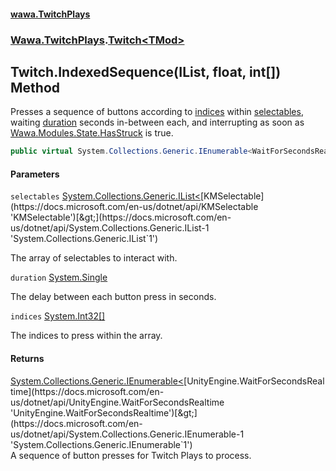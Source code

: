 #### [wawa.TwitchPlays](index.md 'index')
### [Wawa.TwitchPlays](Wawa.TwitchPlays.md 'Wawa.TwitchPlays').[Twitch&lt;TMod&gt;](Twitch_TMod_.md 'Wawa.TwitchPlays.Twitch<TMod>')

## Twitch<TMod>.IndexedSequence(IList<KMSelectable>, float, int[]) Method

Presses a sequence of buttons according to [indices](Twitch_TMod_.IndexedSequence.cKN2KGdB+IHrHvzBjF0l8Q.md#Wawa.TwitchPlays.Twitch_TMod_.IndexedSequence(System.Collections.Generic.IList_KMSelectable_,float,int[]).indices 'Wawa.TwitchPlays.Twitch<TMod>.IndexedSequence(System.Collections.Generic.IList<KMSelectable>, float, int[]).indices') within [selectables](Twitch_TMod_.IndexedSequence.cKN2KGdB+IHrHvzBjF0l8Q.md#Wawa.TwitchPlays.Twitch_TMod_.IndexedSequence(System.Collections.Generic.IList_KMSelectable_,float,int[]).selectables 'Wawa.TwitchPlays.Twitch<TMod>.IndexedSequence(System.Collections.Generic.IList<KMSelectable>, float, int[]).selectables'),  
waiting [duration](Twitch_TMod_.IndexedSequence.cKN2KGdB+IHrHvzBjF0l8Q.md#Wawa.TwitchPlays.Twitch_TMod_.IndexedSequence(System.Collections.Generic.IList_KMSelectable_,float,int[]).duration 'Wawa.TwitchPlays.Twitch<TMod>.IndexedSequence(System.Collections.Generic.IList<KMSelectable>, float, int[]).duration') seconds in-between each, and interrupting as soon as  
[Wawa.Modules.State.HasStruck](https://docs.microsoft.com/en-us/dotnet/api/Wawa.Modules.State.HasStruck 'Wawa.Modules.State.HasStruck') is true.

```csharp
public virtual System.Collections.Generic.IEnumerable<WaitForSecondsRealtime> IndexedSequence(System.Collections.Generic.IList<KMSelectable> selectables, float duration, params int[] indices);
```
#### Parameters

<a name='Wawa.TwitchPlays.Twitch_TMod_.IndexedSequence(System.Collections.Generic.IList_KMSelectable_,float,int[]).selectables'></a>

`selectables` [System.Collections.Generic.IList&lt;](https://docs.microsoft.com/en-us/dotnet/api/System.Collections.Generic.IList-1 'System.Collections.Generic.IList`1')[KMSelectable](https://docs.microsoft.com/en-us/dotnet/api/KMSelectable 'KMSelectable')[&gt;](https://docs.microsoft.com/en-us/dotnet/api/System.Collections.Generic.IList-1 'System.Collections.Generic.IList`1')

The array of selectables to interact with.

<a name='Wawa.TwitchPlays.Twitch_TMod_.IndexedSequence(System.Collections.Generic.IList_KMSelectable_,float,int[]).duration'></a>

`duration` [System.Single](https://docs.microsoft.com/en-us/dotnet/api/System.Single 'System.Single')

The delay between each button press in seconds.

<a name='Wawa.TwitchPlays.Twitch_TMod_.IndexedSequence(System.Collections.Generic.IList_KMSelectable_,float,int[]).indices'></a>

`indices` [System.Int32](https://docs.microsoft.com/en-us/dotnet/api/System.Int32 'System.Int32')[[]](https://docs.microsoft.com/en-us/dotnet/api/System.Array 'System.Array')

The indices to press within the array.

#### Returns
[System.Collections.Generic.IEnumerable&lt;](https://docs.microsoft.com/en-us/dotnet/api/System.Collections.Generic.IEnumerable-1 'System.Collections.Generic.IEnumerable`1')[UnityEngine.WaitForSecondsRealtime](https://docs.microsoft.com/en-us/dotnet/api/UnityEngine.WaitForSecondsRealtime 'UnityEngine.WaitForSecondsRealtime')[&gt;](https://docs.microsoft.com/en-us/dotnet/api/System.Collections.Generic.IEnumerable-1 'System.Collections.Generic.IEnumerable`1')  
A sequence of button presses for Twitch Plays to process.
